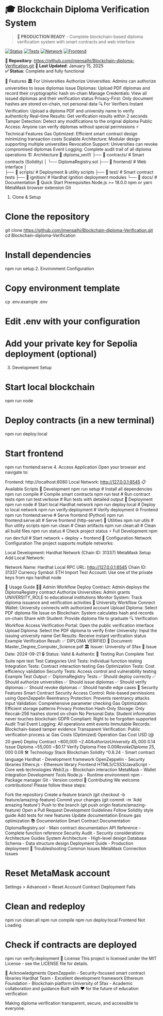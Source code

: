 # 🎓 Blockchain Diploma Verification System

> **🚀 PRODUCTION READY** - Complete blockchain-based diploma verification system with smart contracts and web interface

[![Status](https://img.shields.io/badge/Status-Production%20Ready-brightgreen)](https://github.com/imensalhi/Blockchain-diploma-Verification.git)
[![Tests](https://img.shields.io/badge/Tests-30%2F30%20Passing-brightgreen)](./test)
[![Network](https://img.shields.io/badge/Network-Localhost%20%7C%20Sepolia-blue)](./hardhat.config.js)
[![Frontend](https://img.shields.io/badge/Frontend-Production%20Ready-brightgreen)](./frontend)

**🔗 Repository**: https://github.com/imensalhi/Blockchain-diploma-Verification.git
**📅 Last Updated**: January 15, 2025  
**✅ Status**: Complete and fully functional


🌟 Features
🏛️ For Universities
Authorize Universities: Admins can authorize universities to issue diplomas
Issue Diplomas: Upload PDF diplomas and record their cryptographic hash on-chain
Manage Credentials: View all issued diplomas and their verification status
Privacy-First: Only document hashes are stored on-chain, not personal data
🔍 For Verifiers
Instant Verification: Upload a diploma PDF and university name to verify authenticity
Real-time Results: Get verification results within 2 seconds
Tamper Detection: Detect any modifications to the original diploma
Public Access: Anyone can verify diplomas without special permissions
⚡ Technical Features
Gas Optimized: Efficient smart contract design minimizing transaction costs
Scalable Architecture: Modular design supporting multiple universities
Revocation Support: Universities can revoke compromised diplomas
Event Logging: Complete audit trail of all diploma operations
🏗️ Architecture
📁 diploma_verif/
├── 📂 contracts/          # Smart contracts (Solidity)
│   └── DiplomaRegistry.sol
├── 📂 frontend/           # Web interface
│   
├── 📂 scripts/            # Deployment & utility scripts
├── 📂 test/              # Smart contract tests
├── 📂 ignition/          # Hardhat Ignition deployment modules
└── 📂 docs/              # Documentation
🚀 Quick Start
Prerequisites
Node.js >= 18.0.0
npm or yarn
MetaMask browser extension
Git
1. Clone & Setup
# Clone the repository
git clone https://github.com/imensalhi/Blockchain-diploma-Verification.git
cd Blockchain-diploma-Verification

# Install dependencies
npm run setup
2. Environment Configuration
# Copy environment template
cp .env.example .env

# Edit .env with your configuration
# Add your private key for Sepolia deployment (optional)
3. Development Setup
# Start local blockchain
npm run node

# Deploy contracts (in a new terminal)
npm run deploy:local

# Start frontend
npm run frontend:serve
4. Access Application
Open your browser and navigate to:

Frontend: http://localhost:8080
Local Network: http://127.0.0.1:8545
📋 Available Scripts
🔧 Development
npm run setup              # Install all dependencies
npm run compile           # Compile smart contracts
npm run test             # Run contract tests
npm run test:verbose     # Run tests with detailed output
🚀 Deployment
npm run node             # Start local Hardhat network
npm run deploy:local     # Deploy to local network
npm run verify:deployment # Verify deployment
🌐 Frontend
npm run frontend:serve     # Serve frontend (Python)
npm run frontend:serve:alt # Serve frontend (http-server)
🔄 Utilities
npm run utils            # Run utility scripts
npm run clean           # Clean artifacts
npm run clean:all       # Clean all build files
npm run status          # Check project status
⚡ Full Development
npm run dev:full        # Start network + deploy + frontend
🔧 Configuration
Network Configuration
The project supports multiple networks:

Local Development: Hardhat Network (Chain ID: 31337)
MetaMask Setup
Add Local Network:

Network Name: Hardhat Local
RPC URL: http://127.0.0.1:8545
Chain ID: 31337
Currency Symbol: ETH
Import Test Account: Use one of the private keys from npx hardhat node

📖 Usage Guide
👨‍💼 Admin Workflow
Deploy Contract: Admin deploys the DiplomaRegistry contract
Authorize Universities: Admin grants UNIVERSITY_ROLE to educational institutions
Monitor System: Track diploma issuance and verification activities
🏫 University Workflow
Connect Wallet: University connects with authorized account
Upload Diploma: Select PDF diploma file
Issue on Blockchain: System calculates hash and records on-chain
Share with Student: Provide diploma file to graduate
🔍 Verification Workflow
Access Verification Portal: Open the public verification interface
Upload Diploma: Select the PDF diploma to verify
Enter University: Input the issuing university name
Get Results: Receive instant verification status
Example Verification Result:
✅ DIPLOMA VERIFIED
📄 Document: Master_Degree_Computer_Science.pdf
🏛️ Issuer: University of Sfax
📅 Issue Date: 2024-09-21
🔒 Status: Valid & Authentic
🧪 Testing
Run Complete Test Suite
npm test
Test Categories
Unit Tests: Individual function testing
Integration Tests: Contract interaction testing
Gas Optimization Tests: Cost efficiency validation
Security Tests: Access control and vulnerability testing
Example Test Output
✅ DiplomaRegistry Tests
  ✅ Should deploy correctly
  ✅ Should authorize universities
  ✅ Should issue diplomas
  ✅ Should verify diplomas
  ✅ Should revoke diplomas
  ✅ Should handle edge cases
🔐 Security Features
Smart Contract Security
Access Control: Role-based permissions using OpenZeppelin
Reentrancy Protection: Prevents reentrancy attacks
Input Validation: Comprehensive parameter checking
Gas Optimization: Efficient storage patterns
Privacy Protection
Hash-Only Storage: Only Keccak-256 hashes stored on-chain
No Personal Data: Student information never touches blockchain
GDPR Compliant: Right to be forgotten supported
Audit Trail
Event Logging: All operations emit events
Immutable Records: Blockchain-based tamper evidence
Transparent Verification: Public verification process
📊 Gas Costs (Optimized)
Operation	Gas Cost	USD (@ 20 gwei)
Deploy Contract	~800,000	~$2.40
Authorize University	~45,000	~$0.14
Issue Diploma	~55,000	~$0.17
Verify Diploma	Free	$0.00
Revoke Diploma	~25,000	~$0.08
🛠️ Technology Stack
Blockchain
Solidity ^0.8.24 - Smart contract language
Hardhat - Development framework
OpenZeppelin - Security libraries
Ethers.js - Ethereum library
Frontend
HTML5/CSS3/JavaScript - Core web technologies
Web3.js - Blockchain interaction
MetaMask - Wallet integration
Development Tools
Node.js - Runtime environment
npm - Package manager
Git - Version control
🤝 Contributing
We welcome contributions! Please follow these steps:

Fork the repository
Create a feature branch (git checkout -b feature/amazing-feature)
Commit your changes (git commit -m 'Add amazing feature')
Push to the branch (git push origin feature/amazing-feature)
Open a Pull Request
Development Guidelines
Follow Solidity style guide
Add tests for new features
Update documentation
Ensure gas optimization
📚 Documentation
Smart Contract Documentation
DiplomaRegistry.sol - Main contract documentation
API Reference - Complete function reference
Security Audit - Security considerations
Architecture Guides
System Architecture - High-level design
Database Schema - Data structure design
Deployment Guide - Production deployment
🐛 Troubleshooting
Common Issues
MetaMask Connection Issues

# Reset MetaMask account
Settings > Advanced > Reset Account
Contract Deployment Fails

# Clean and redeploy
npm run clean:all
npm run compile
npm run deploy:local
Frontend Not Loading

# Check if contracts are deployed
npm run verify:deployment
📜 License
This project is licensed under the MIT License - see the LICENSE file for details.

🙏 Acknowledgments
OpenZeppelin - Security-focused smart contract libraries
Hardhat Team - Excellent development framework
Ethereum Foundation - Blockchain platform
University of Sfax - Academic collaboration and guidance
Built with ❤️ for the future of education verification

Making diploma verification transparent, secure, and accessible to everyone.
